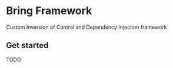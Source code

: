 # Bring Framework
Custom Inversion of Control and Dependency Injection framework
## Get started
TODO